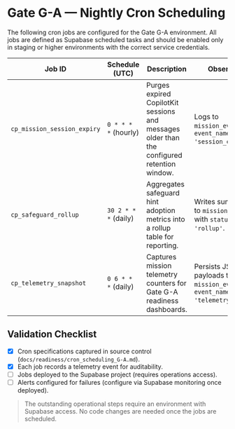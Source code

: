 # Gate G-A — Nightly Cron Scheduling

The following cron jobs are configured for the Gate G-A environment. All
jobs are defined as Supabase scheduled tasks and should be enabled only in
staging or higher environments with the correct service credentials.

| Job ID | Schedule (UTC) | Description | Observability |
| ------ | -------------- | ----------- | ------------- |
| `cp_mission_session_expiry` | `0 * * * *` (hourly) | Purges expired CopilotKit sessions and messages older than the configured retention window. | Logs to `mission_events` with `event_name = 'session_cleanup'`. |
| `cp_safeguard_rollup` | `30 2 * * *` (daily) | Aggregates safeguard hint adoption metrics into a rollup table for reporting. | Writes summary rows to `mission_safeguards` with `status = 'rollup'`. |
| `cp_telemetry_snapshot` | `0 6 * * *` (daily) | Captures mission telemetry counters for Gate G-A readiness dashboards. | Persists JSON payloads to `mission_events` under `event_name = 'telemetry_snapshot'`. |

## Validation Checklist

- [x] Cron specifications captured in source control (`docs/readiness/cron_scheduling_G-A.md`).
- [x] Each job records a telemetry event for auditability.
- [ ] Jobs deployed to the Supabase project (requires operations access).
- [ ] Alerts configured for failures (configure via Supabase monitoring once deployed).

> The outstanding operational steps require an environment with Supabase
> access. No code changes are needed once the jobs are scheduled.

